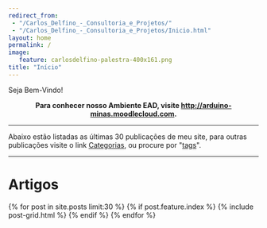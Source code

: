 ```yaml
---
redirect_from: 
 - "/Carlos_Delfino_-_Consultoria_e_Projetos/"
 - "/Carlos_Delfino_-_Consultoria_e_Projetos/Inicio.html"
layout: home
permalink: /
image:
   feature: carlosdelfino-palestra-400x161.png
title: "Início"
---
```

Seja Bem-Vindo!

<p>
	<strong>
		<center>
	Para conhecer nosso Ambiente EAD, visite 
	<a href="http://arduino-minas.moodlecloud.com">http://arduino-minas.moodlecloud.com</a>.
		</center>
	</strong>
</p>

<hr />

Abaixo estão listadas as últimas 30 publicações de meu site, para 
 outras publicações visite o link [Categorias](/categorias/), ou 
procure por "[tags](/tags)".  

<hr />

# Artigos 
<div class="tiles">
{% for post in site.posts limit:30 %}
   {% if post.feature.index %}   
      {% include post-grid.html %}	
   {% endif %}
{% endfor %}
</div>
<!-- /.tiles -->
